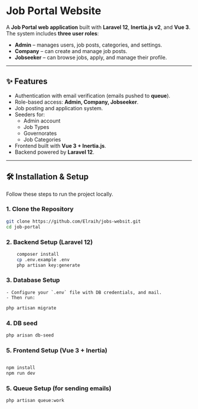 # Job Portal Website

A **Job Portal web application** built with **Laravel 12**, **Inertia.js v2**, and **Vue 3**.  
The system includes **three user roles**:  
- **Admin** – manages users, job posts, categories, and settings.  
- **Company** – can create and manage job posts.  
- **Jobseeker** – can browse jobs, apply, and manage their profile.  

---

## ✨ Features
- Authentication with email verification (emails pushed to **queue**).  
- Role-based access: **Admin, Company, Jobseeker**.  
- Job posting and application system.  
- Seeders for:
  - Admin account  
  - Job Types  
  - Governorates  
  - Job Categories  
- Frontend built with **Vue 3 + Inertia.js**.  
- Backend powered by **Laravel 12**.  

---

## 🛠️ Installation & Setup

Follow these steps to run the project locally.

### 1. Clone the Repository
```bash
git clone https://github.com/Elraih/jobs-websit.git
cd job-portal
```

### 2. Backend Setup (Laravel 12)
```bash
    composer install
    cp .env.example .env
    php artisan key:generate
```

### 3. Database Setup
    - Configure your `.env` file with DB credentials, and mail.
    - Then run:
```bash
php artisan migrate 
```

### 4. DB seed
```bash
php arisan db-seed
```

### 5. Frontend Setup (Vue 3 + Inertia)
```bash

npm install
npm run dev
```


### 5. Queue Setup (for sending emails)
```bash
php artisan queue:work

```











